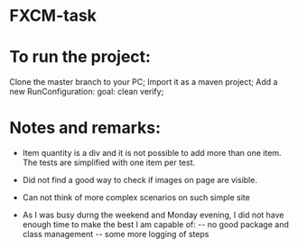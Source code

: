 # FXCM-task
# To run the project:
Clone the master branch to your PC;
Import it as a maven project;
Add a new  RunConfiguration: goal: clean verify;

# Notes and remarks:
* Item quantity is a div and it is not possible to add more than one item. The tests are simplified with one item per test.
* Did not find a good way to check if images on page are visible.
* Can not think of more complex scenarios on such simple site

* As I was busy durng the weekend and Monday evening, I did not have enough time to make the best I am capable of:
-- no good package and class management
-- some more logging of steps
